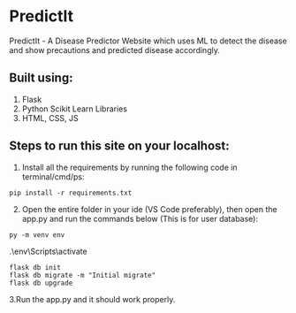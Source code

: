 # PredictIt
PredictIt - A Disease Predictor Website which uses ML to detect the disease and show precautions and predicted disease accordingly.

## Built using:
1. Flask
2. Python Scikit Learn Libraries
3. HTML, CSS, JS


## **Steps to run this site on your localhost:**

1. Install all the requirements by running the following code in terminal/cmd/ps:
```
pip install -r requirements.txt
```

2. Open the entire folder in your ide (VS Code preferably), then open the app.py  and run the commands below (This is for user database):
```
py -m venv env
```


.\env\Scripts\activate
```
flask db init
flask db migrate -m "Initial migrate"
flask db upgrade
```
3.Run the app.py and it should work properly.
